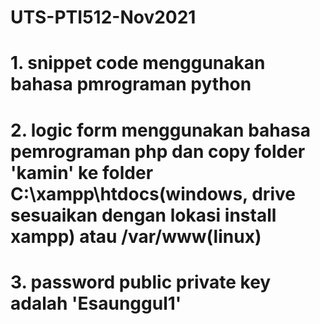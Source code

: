 # UTS-PTI512-Nov2021
# 1. snippet code menggunakan bahasa pmrograman python
#
# 2. logic form menggunakan bahasa pemrograman php dan copy folder 'kamin' ke folder C:\xampp\htdocs(windows, drive sesuaikan dengan lokasi install xampp) atau /var/www(linux)
#
# 3. password public private key adalah 'Esaunggul1'

